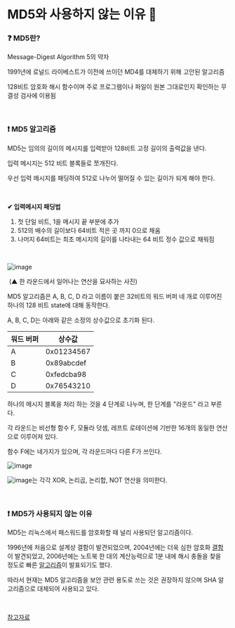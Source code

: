 # MD5와 사용하지 않는 이유 🔐

### ❓ MD5란?

Message-Digest Algorithm 5의 약자

1991년에 로널드 라이베스트가 이전에 쓰이던 MD4를 대체하기 위해 고안된 알고리즘

128비트 암호화 해시 함수이며 주로 프로그램이나 파일이 원본 그대로인지 확인하는 무결성 검사에 이용됨

<br/>

### ❗ MD5 알고리즘

MD5는 임의의 길이의 메시지를 입력받아 128비트 고정 길이의 출력값을 낸다.

입력 메시지는 512 비트 블록들로 쪼개진다.

우선 입력 메시지를 패딩하여 512로 나누어 떨어질 수 있는 길이가 되게 해야 한다.

<br/>

**✔ 입력메시지 패딩법**

1. 첫 단일 비트, 1을 메시지 끝 부분에 추가
2. 512의 배수의 길이보다 64비트 적은 곳 까지 0으로 채움
3. 나머지 64비트는 최초 메시지의 길이를 나타내는 64 비트 정수 값으로 채워짐

<br/>

![image](https://user-images.githubusercontent.com/64277114/90307890-b740b580-df15-11ea-840b-b1fa2cd5a70f.png)

​													(▲ 한 라운드에서 일어나는 연산을 묘사하는 사진)

MD5 알고리즘은 A, B, C, D 라고 이름이 붙은 32비트의  워드 버퍼 네 개로 이루어진 하나의 128 비트 state에 대해 동작한다. 

A, B, C, D는 아래와 같은 소정의 상수값으로 초기화 된다.

| 워드 버퍼 | 상수값     |
| --------- | ---------- |
| A         | 0x01234567 |
| B         | 0x89abcdef |
| C         | 0xfedcba98 |
| D         | 0x76543210 |

하나의 메시지 블록을 처리 하는 것을 4 단계로 나누며, 한 단계를 "라운드" 라고 부른다.

각 라운드는 비선형 함수 F, 모듈라 덧셈, 레프트 로테이션에 기반한 16개의 동일한 연산으로 이루어져 있다.

함수 F에는 네가지가 있으며, 각 라운드마다 다른 F가 쓰인다.

![image](https://user-images.githubusercontent.com/64277114/90308038-fe7b7600-df16-11ea-979b-38b878878b2b.png)

![image](https://user-images.githubusercontent.com/64277114/90308073-4ac6b600-df17-11ea-9278-b5a11c605c12.png)는 각각 XOR, 논리곱, 논리합, NOT 연산을 의미한다.

<br/>

### ❗ MD5가 사용되지 않는 이유

MD5는 리눅스에서 패스워드를 암호화할 때 널리 사용되던 알고리즘이다.

1996년에 처음으로 설계상 결함이 발견되었으며, 2004년에는 더욱 심한 암호화 [결함](https://eprint.iacr.org/2005/067)이 발견되었고, 2006년에는 노트북 한 대의 계산능력으로 1분 내에 해시 충돌을 찾을 정도로 빠른 [알고리즘](https://eprint.iacr.org/2006/105)이 발표되기도 했다.

따라서 현재는 MD5 알고리즘을 보안 관련 용도로 쓰는 것은 권장하지 않으며 SHA 알고리즘으로 대체되어 사용되고 있다.

<br/>

[참고자료](https://ko.wikipedia.org/wiki/MD5)

